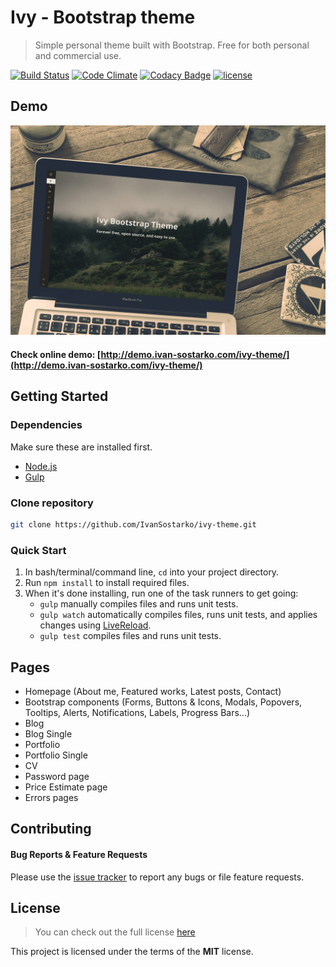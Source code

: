 # Ivy - Bootstrap theme
> Simple personal theme built with Bootstrap.
> Free for both personal and commercial use.

[![Build Status](https://travis-ci.org/IvanSostarko/ivy-theme.svg?branch=master)](https://travis-ci.org/IvanSostarko/ivy-theme)
[![Code Climate](https://codeclimate.com/github/IvanSostarko/ivy-theme/badges/gpa.svg)](https://codeclimate.com/github/IvanSostarko/ivy-theme)
[![Codacy Badge](https://api.codacy.com/project/badge/Grade/41c7e08e52254bb49f69f0a6a626b42f)](https://www.codacy.com/app/ivan-sostarko/ivy-theme?utm_source=github.com&amp;utm_medium=referral&amp;utm_content=IvanSostarko/ivy-theme&amp;utm_campaign=Badge_Grade)
[![license](https://img.shields.io/github/license/mashape/apistatus.svg?maxAge=2592000)](https://github.com/IvanSostarko/ivy-theme/blob/master/LICENSE)

## Demo
![](https://raw.githubusercontent.com/IvanSostarko/ivy-theme/master/src/images/screenshoot.jpg)

#### Check online demo:  [http://demo.ivan-sostarko.com/ivy-theme/](http://demo.ivan-sostarko.com/ivy-theme/)

## Getting Started

### Dependencies
Make sure these are installed first.

* [Node.js](http://nodejs.org)
* [Gulp](http://gulpjs.com) 

### Clone repository
```sh
git clone https://github.com/IvanSostarko/ivy-theme.git
```

### Quick Start

1. In bash/terminal/command line, `cd` into your project directory.
2. Run `npm install` to install required files.
3. When it's done installing, run one of the task runners to get going:
	* `gulp` manually compiles files and runs unit tests.
	* `gulp watch` automatically compiles files, runs unit tests, and applies changes using [LiveReload](http://livereload.com/).
	* `gulp test` compiles files and runs unit tests.
	
## Pages

- Homepage (About me, Featured works, Latest posts, Contact)
- Bootstrap components (Forms, Buttons & Icons, Modals, Popovers, Tooltips, Alerts, Notifications, Labels, Progress Bars...)
- Blog
- Blog Single
- Portfolio
- Portfolio Single
- CV 
- Password page
- Price Estimate page
- Errors pages

## Contributing
#### Bug Reports & Feature Requests

Please use the [issue tracker](https://github.com/IvanSostarko/ivy-theme/issues) to report any bugs or file feature requests.


## License
>You can check out the full license [here](https://github.com/IvanSostarko/ivy-theme/blob/master/LICENSE)

This project is licensed under the terms of the **MIT** license.
